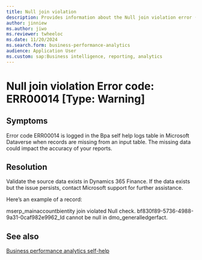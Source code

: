 ```yaml
---
title: Null join violation
description: Provides information about the Null join violation error (error code ERR00014) in Business performance analytics in Microsoft Dynamics 365 Finance.
author: jinniew
ms.author: jiwo
ms.reviewer: twheeloc 
ms.date: 11/20/2024
ms.search.form: business-performance-analytics
audience: Application User
ms.custom: sap:Business intelligence, reporting, analytics
---
```

# Null join violation Error code: ERR00014 [Type: Warning]

## Symptoms

Error code ERR00014 is logged in the Bpa self help logs table in Microsoft Dataverse when records are missing from an input table. The missing data could impact the accuracy of your reports. 

## Resolution

Validate the source data exists in Dynamics 365 Finance. If the data exists but the issue persists, contact Microsoft support for further assistance.

Here’s an example of a record:

mserp_mainaccountbientity join violated Null check. bf830f89-5736-4988-9a31-0caf982e9962_Id cannot be null in dmo_generalledgerfact.

## See also

[Business performance analytics self-help](business-performance-analytics-self-help-overview.md)

